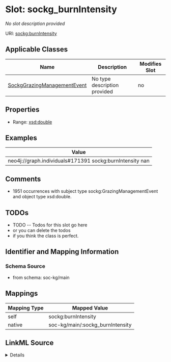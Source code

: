 

# Slot: sockg_burnIntensity


_No slot description provided_





URI: [sockg:burnIntensity](http://www.semanticweb.org/sockg/ontologies/2024/0/soil-carbon-ontology/burnIntensity)



<!-- no inheritance hierarchy -->





## Applicable Classes

| Name | Description | Modifies Slot |
| --- | --- | --- |
| [SockgGrazingManagementEvent](../classes/SockgGrazingManagementEvent.md) | No type description provided |  no  |







## Properties

* Range: [xsd:double](http://www.w3.org/2001/XMLSchema#double)






## Examples

| Value |
| --- |
| neo4j://graph.individuals#171391 sockg:burnIntensity nan |

## Comments

* 1951 occurrences with subject type sockg:GrazingManagementEvent and object type xsd:double.

## TODOs

* TODO -- Todos for this slot go here
* or you can delete the todos
* if you think the class is perfect.

## Identifier and Mapping Information







### Schema Source


* from schema: soc-kg/main




## Mappings

| Mapping Type | Mapped Value |
| ---  | ---  |
| self | sockg:burnIntensity |
| native | soc-kg/main/:sockg_burnIntensity |




## LinkML Source

<details>
```yaml
name: sockg_burnIntensity
description: No slot description provided
todos:
- TODO -- Todos for this slot go here
- or you can delete the todos
- if you think the class is perfect.
comments:
- 1951 occurrences with subject type sockg:GrazingManagementEvent and object type
  xsd:double.
examples:
- value: neo4j://graph.individuals#171391 sockg:burnIntensity nan
from_schema: soc-kg/main
rank: 1000
slot_uri: sockg:burnIntensity
alias: sockg_burnIntensity
domain_of:
- sockg_GrazingManagementEvent
range: double

```
</details>